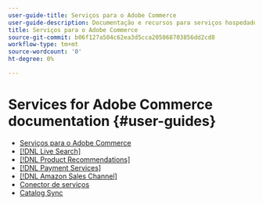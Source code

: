 ```yaml
---
user-guide-title: Serviços para o Adobe Commerce
user-guide-description: Documentação e recursos para serviços hospedados que fornecem recursos estendidos para o Adobe Commerce e o Magento Open Source.
title: Serviços para o Adobe Commerce
source-git-commit: b06f127a504c62ea3d5cca205068703856dd2cd8
workflow-type: tm+mt
source-wordcount: '0'
ht-degree: 0%

---
```


# Services for Adobe Commerce documentation {#user-guides}

- [Serviços para o Adobe Commerce](home.md)
- [[!DNL Live Search]](https://experienceleague.adobe.com/docs/commerce-merchant-services/live-search/overview.html)
- [[!DNL Product Recommendations]](https://experienceleague.adobe.com/docs/commerce-merchant-services/product-recommendations/guide-overview.html)
- [[!DNL Payment Services]](https://experienceleague.adobe.com/docs/commerce-merchant-services/payment-services/guide-overview.html)
- [[!DNL Amazon Sales Channel]](https://experienceleague.adobe.com/docs/commerce-channels/amazon/guide-overview.html)
- [Conector de serviços](https://experienceleague.adobe.com/docs/commerce-merchant-services/landing/saas.html)
- [Catalog Sync](https://experienceleague.adobe.com/docs/commerce-merchant-services/landing/catalog-sync.html)
